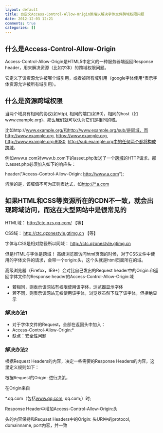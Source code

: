 ```yaml
---
layout: default
title: 自定义Access-Control-Allow-Origin策略以解决字体文件跨域权限问题
date: 2012-12-03 12:21
comments: true
categories: []
---
```

<h2>什么是Access-Control-Allow-Origin</h2>
Access-Control-Allow-Origin是HTML5中定义的一种服务器端返回Response header，用来解决资源（比如字体）的跨域权限问题。

它定义了该资源允许被哪个域引用，或者被所有域引用（google字体使用*表示字体资源允许被所有域引用）。
<h2>什么是资源跨域权限</h2>


当两个域具有相同的协议(如http), 相同的端口(如80)，相同的host（如www.example.org)，那么我们就可以认为它们是相同的域。

比如http://www.example.org/和http://www.example.org/sub/是同域，而http://www.example.org, https://www.example.org, http://www.example.org:8080, http://sub.example.org中的任何两个都将构成<a href="http://www.woiweb.net/tag/%E8%B7%A8%E5%9F%9F">跨域</a>。

例如www.a.com对www.b.com下的asset.php发送了一个<a href="http://www.woiweb.net/tag/%E8%B7%A8%E5%9F%9F">跨域</a>的HTTP请求，那么asset.php必须加入如下的响应头：

header("Access-Control-Allow-Origin: <a href="http://www.a.com/">http://www.a.com</a>");

坑爹的是，该域值不可为正则表达式，如<a href="http://*.a.com/">http://*.a.com</a>
<h2>如果HTML和CSS等资源所在的CDN不一致，就会出现跨域访问，而这在大型网站中是很常见的</h2>


HTML域： <a href="http://ctc.qzs.qq.com/">http://ctc.qzs.qq.com</a><a href="http://ctc.qzs.qq.com/">/</a> 【等】

CSS域： <a href="http://ctc.qzonestyle.gtimg.cn/">http://</a><a href="http://ctc.qzonestyle.gtimg.cn/">ctc.qzonestyle.gtimg.cn</a> 【等】

字体与CSS是相对路径所以同域： <a href="http://ctc.qzonestyle.gtimg.cn/">http://</a><a href="http://ctc.qzonestyle.gtimg.cn/">ctc.qzonestyle.gtimg.cn</a>

但是HTML与字体是跨域！
高级浏览器访问html页面的时候，对于CSS文件中使用的字体文件的请求，会带一个origin:头，这个头就是html页面所在的域。
<a href="http://yuguo.us/files/2012/12/1.png"><img class="aligncenter size-full wp-image-1511" title="1" src="http://yuguo.us/files/2012/12/1.png" alt=""   /></a>


高级浏览器（Firefox，IE9+）会对比自己发出的Request header中的Origin:和返回字体文件的Response header的Access-Control-Allow-Origin:域
<ul>
	<li>若相同，则表示该网站有权限使用该字体，浏览器显示字体</li>
	<li>若不同，则表示该网站无权使用该字体，浏览器虽然下载了该字体，但拒绝显示</li>
</ul>
<h3>解决办法1</h3>

<ul>
	<li>对于字体文件的Request，全部在返回头中加入：</li>
	<li>Access-Control-Allow-Origin:*</li>
	<li>缺点：安全性问题</li>
</ul>

<h3>解决办法2</h3>
根据Request Headers的内容，决定一些需要的Response Headers的内容，这里定义规则如下：

根据Request的Origin: 进行决策，

在Origin来自

*.qq.com（包括<span style="text-decoration: underline;"><a href="http://www.qq.com/">www.qq.com</a></span>; qq.com;）时;

Response Header中增加Access-Control-Allow-Origin:头

头的内容保持和Requset Headers中的Origin: 头URI中的protocol, domainname, port内容，并一致




